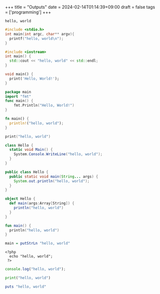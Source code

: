 +++
title = "Outputs"
date = 2024-02-14T01:14:39+09:00
draft = false
tags = ['programming']
+++

```console
hello, world
```

```c:hello.c
#include <stdio.h>
int main(int argc, char** argv){
  printf("hello, world\n");
}
```

```cpp:hello.cpp
#include <iostream>
int main() {
  std::cout << "hello, world" << std::endl;
}
```

```dart:hello.dart
void main() {
  print('Hello, World!');
}
```

```go:hello.go
package main
import "fmt"
func main() {
    fmt.Println("Hello, World!")
}
```

```rs:hello.rs
fn main() {
  println!("hello, world");
}
```

```swift:hello.swift
print("hello, world")
```

```cs:hello.cs
class Hello {
  static void Main() {
    System.Console.WriteLine("hello, world");
  }
}
```

```java:hello.java
public class Hello {
  public static void main(String... args) {
    System.out.println("hello, world");
  }
}
```

```scala:hello.scala
object Hello {
  def main(args:Array[String]) {
    println("hello, world")
  }
}
```

```kt:hello.kt
fun main() {
  println("hello, world")
}
```

```hs:hello.hs
main = putStrLn "hello, world"
```

```php:hello.php
<?php
  echo "hello, world";
 ?>
```

```js:hello.js
console.log("hello, world");
```

```py:hello.py
print("hello, world")
```

```rb:hello.rb
puts "hello, world"
```